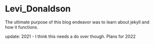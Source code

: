 # Levi_Donaldson

The ultimate purpose of this blog endeavor was to learn about jekyll and how it functions. 

update: 2021 - I think this needs a do over though. Plans for 2022
